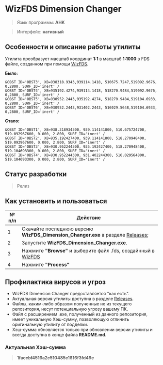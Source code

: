 # WizFDS Dimension Changer

> Язык программы: **AHK**

> Интерфейс: **нативный**

## Особенности и описание работы утилиты
Утилита преобразует масштаб координат **1:1** в масштаб **1:1000** в FDS файле, созданном при помощи [WizFDS](https://wizfds.com/).

**Было:**
```FDS
&OBST ID='OBST3', XB=938318.9343,939114.1418, 510675.7247,519092.9676, 0,2800, SURF_ID='inert' /
&OBST ID='OBST4', XB=935192.4274,939114.1418, 518270.9484,519092.9676, 0,2800, SURF_ID='inert' /
&OBST ID='OBST5', XB=930952.2443,935192.4274, 518270.9484,519104.6933, 0,2800, SURF_ID='inert' /
&OBST ID='OBST6', XB=930952.2443,931402.2443, 516029.5648,519104.6933, 0,2800, SURF_ID='inert' /
```
**Стало:**
```FDS
&OBST ID='OBST1', XB=938.318934300, 939.114141800, 510.675724700, 519.092967600, 0.000, 2.800, SURF_ID='inert' /
&OBST ID='OBST2', XB=935.192427400, 939.114141800, 518.270948400, 519.092967600, 0.000, 2.800, SURF_ID='inert' /
&OBST ID='OBST3', XB=930.952244300, 935.192427400, 518.270948400, 519.104693300, 0.000, 2.800, SURF_ID='inert' /
&OBST ID='OBST4', XB=930.952244300, 931.402244300, 516.029564800, 519.104693300, 0.000, 2.800, SURF_ID='inert' /
```

## Статус разработки
> Релиз

## Как установить и пользоваться
|	№ п/п	|	Действие	|
|---------|---------|
|	1	|	Скачайте последнюю версию **WizFDS_Dimension_Changer.exe** в разделе [Releases](https://github.com/firegoaway/WizFDS_Dimension_Changer/releases);	|
|	2	|	Запустите **WizFDS_Dimension_Changer.exe**.	|
|	3	|	Нажмите **"Browse"** и выберите файл .fds, создайнный в [WizFDS](https://wizfds.com/)	|
|	4	|	Нажмите **"Process"**	|

## Профилактика вирусов и угроз
- WizFDS Dimension Changer предоставляется "как есть".
- Актуальная версия утилиты доступна в разделе [Releases](https://github.com/firegoaway/WizFDS_Dimension_Changer/releases).
- Файлы, каким-либо образом полученные не из текущего репозитория, несут потенциальную угрозу вашему ПК.
- Файл с расширением .exe, полученный из данного репозитория, имеет уникальную Хэш-сумму, позволяющую отличить оригинальную утилиту от подделки. 
- Хэш-сумма обновляется только при обновлении версии утилиты и всегда доступна в конце файла **README.md**.

### Актуальная Хэш-сумма
> **1faccbf4516a2c510485e1616f3fd49e**